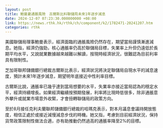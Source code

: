 ```yaml
---
layout: post
title: 鮑曼憂通脹風險　古爾斯比料聯儲局未來1年逐步減息
date: 2024-12-07 07:23:30.000000000 +08:00
link: https://news.rthk.hk/rthk/ch/component/k2/1782471-20241207.htm
categories: rthk
---
```


美國聯儲局理事鮑曼表示，經濟面臨的通脹風險仍然存在，期望當局謹慎漸進減息。她指，經濟仍強勁，核心通脹率仍高於聯儲局目標，失業率上升但仍遠低於長期平均水平，又說就業數據越來越難以解讀，按現時經濟狀況，很難認為目前利率具有限制性。

芝加哥聯邦儲備銀行總裁古爾斯比表示，經濟狀況將決定聯儲局自現水平的減息速度，預計未來1年逐步減息，期望明年底接近中性利率目標。

古爾斯比說，通脹率已幾乎達到當局想要的水平，失業率亦接近當局認為的穩定水平，經濟持續增長。如果經濟繼續按預期發展，利率將比現時低很多，除非通脹意外攀升或就業市場意外收緊，才會扭轉聯儲局的政策方向。

至於8月接任克利夫蘭聯邦儲備銀行總裁的哈瑪克表示，對本月議息會議持開放態度，相信正處於或接近減慢減息步伐的時機。她又指，考慮到目前經濟狀況，保持貨幣政策限制性做法合適，亦有助推動仍然過高的通脹率降至2%的目標。
